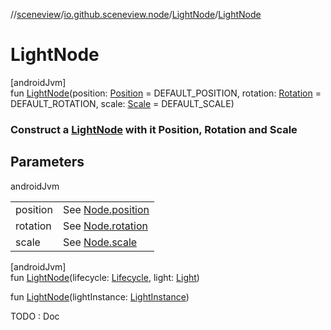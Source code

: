 //[sceneview](../../../index.md)/[io.github.sceneview.node](../index.md)/[LightNode](index.md)/[LightNode](-light-node.md)

# LightNode

[androidJvm]\
fun [LightNode](-light-node.md)(position: [Position](../../io.github.sceneview.math/index.md#945960193%2FClasslikes%2F-1571379623) = DEFAULT_POSITION, rotation: [Rotation](../../io.github.sceneview.math/index.md#1133844556%2FClasslikes%2F-1571379623) = DEFAULT_ROTATION, scale: [Scale](../../io.github.sceneview.math/index.md#2055938798%2FClasslikes%2F-1571379623) = DEFAULT_SCALE)

###  Construct a [LightNode](index.md) with it Position, Rotation and Scale

## Parameters

androidJvm

| | |
|---|---|
| position | See [Node.position](../-node/position.md) |
| rotation | See [Node.rotation](../-node/rotation.md) |
| scale | See [Node.scale](../-node/scale.md) |

[androidJvm]\
fun [LightNode](-light-node.md)(lifecycle: [Lifecycle](https://developer.android.com/reference/kotlin/androidx/lifecycle/Lifecycle.html), light: [Light](../../com.google.ar.sceneform.rendering/-light/index.md))

fun [LightNode](-light-node.md)(lightInstance: [LightInstance](../../com.google.ar.sceneform.rendering/-light-instance/index.md))

TODO : Doc
